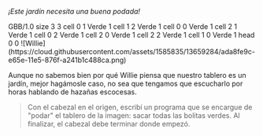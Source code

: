 _¡Este jardín necesita una buena podada!_

<gs-board>
  GBB/1.0
    size 3 3
    cell 0 1 Verde 1
    cell 1 2 Verde 1
    cell 0 0 Verde 1
    cell 2 1 Verde 1
    cell 0 2 Verde 1
    cell 2 0 Verde 1
    cell 2 2 Verde 1
    cell 1 0 Verde 1
    head 0 0
</gs-board>
![Willie](https://cloud.githubusercontent.com/assets/1585835/13659284/ada8fe9c-e65e-11e5-876f-a241b1c488ca.png)

Aunque no sabemos bien por qué Willie piensa que nuestro tablero es un jardín, mejor hagámosle caso, no sea que tengamos que escucharlo por horas hablando de hazañas escocesas.

> Con el cabezal en el origen, escribí un programa que se encargue de "podar" el tablero de la imagen: sacar todas las bolitas verdes. Al finalizar, el cabezal debe terminar donde empezó.